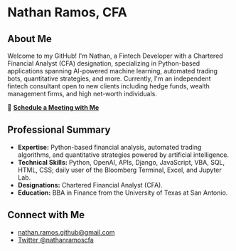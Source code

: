 # Nathan Ramos, CFA

## About Me
Welcome to my GitHub! I'm Nathan, a Fintech Developer with a Chartered Financial Analyst (CFA) designation, specializing in Python-based applications spanning AI-powered machine learning, automated trading bots, quantitative strategies, and more. Currently, I'm an independent fintech consultant open to new clients including hedge funds, wealth management firms, and high net-worth individuals.

📅 **[Schedule a Meeting with Me](https://calendly.com/nrcapitalmanagement/github-meeting)**

## Professional Summary
- **Expertise:** Python-based financial analysis, automated trading algorithms, and quantitative strategies powered by artificial intelligence.
- **Technical Skills:** Python, OpenAI, APIs, Django, JavaScript, VBA, SQL, HTML, CSS; daily user of the Bloomberg Terminal, Excel, and Jupyter Lab.
- **Designations:** Chartered Financial Analyst (CFA).
- **Education:** BBA in Finance from the University of Texas at San Antonio.

## Connect with Me
- nathan.ramos.github@gmail.com
- [Twitter @nathanramoscfa](https://twitter.com/nathanramoscfa)
